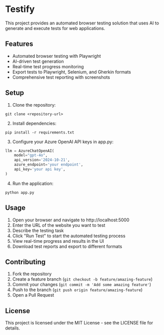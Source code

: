 # Testify
This project provides an automated browser testing solution that uses AI to generate and execute tests for web applications.

## Features

- Automated browser testing with Playwright
- AI-driven test generation
- Real-time test progress monitoring
- Export tests to Playwright, Selenium, and Gherkin formats
- Comprehensive test reporting with screenshots

## Setup

1. Clone the repository:
```
git clone <repository-url>
```

2. Install dependencies:
```
pip install -r requirements.txt
```

3. Configure your Azure OpenAI API keys in app.py:
```python
llm = AzureChatOpenAI(
    model="gpt-4o",
    api_version='2024-10-21',
    azure_endpoint='your endpoint', 
    api_key='your api key',
)
```

4. Run the application:
```
python app.py
```

## Usage

1. Open your browser and navigate to http://localhost:5000
2. Enter the URL of the website you want to test
3. Describe the testing task
4. Click "Run Test" to start the automated testing process
5. View real-time progress and results in the UI
6. Download test reports and export to different formats

## Contributing

1. Fork the repository
2. Create a feature branch (`git checkout -b feature/amazing-feature`)
3. Commit your changes (`git commit -m 'Add some amazing feature'`)
4. Push to the branch (`git push origin feature/amazing-feature`)
5. Open a Pull Request

## License

This project is licensed under the MIT License - see the LICENSE file for details. 

